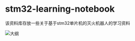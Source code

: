 # stm32-learning-notebook

该资料库存放一些关于基于stm32单片机的灭火机器人的学习资料

![大纲](https://a-sleepy-cat.github.io/image-host/fire-fighting-robot/大纲.jpg)
